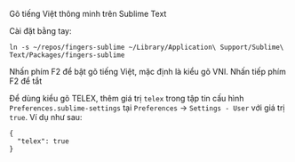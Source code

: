 Gõ tiếng Việt thông minh trên Sublime Text

Cài đặt bằng tay:
```
ln -s ~/repos/fingers-sublime ~/Library/Application\ Support/Sublime\ Text/Packages/fingers-sublime
```


Nhấn phím F2 để bật gõ tiếng Việt, mặc định là kiểu gõ VNI. Nhấn tiếp phím F2 để tắt

Để dùng kiểu gõ TELEX, thêm giá trị `telex` trong tập tin cấu hình `Preferences.sublime-settings` tại `Preferences` -> `Settings - User` với giá trị `true`. Ví dụ như sau:

```
{
  "telex": true
}
```